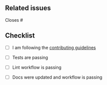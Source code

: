 <!--
Thanks for making a pull request to TulipaEnergyModel.jl.
We have added this PR template to help you help us.

Make sure to read the contributing guidelines.

See the comments below, fill the required fields, and check the items.
-->

## Related issues

<!-- We normally work with (i) create issue; (ii) discussion if necessary; (iii) create PR. So, at least one of the following should be true:-->

<!-- Option 1, this closes an existing issue. Fill the number below-->
Closes #

<!-- Option 2, this is a small fix that arguably won't need an issue. Uncomment below -->
<!--
There is no related issue.
-->

## Checklist

<!-- mark true if NA -->
<!-- leave PR as draft until all is checked -->

- [ ] I am following the [contributing guidelines](https://github.com/TulipaEnergy/TulipaEnergyModel.jl/blob/main/docs/src/90-contributing.md)

- [ ] Tests are passing
- [ ] Lint workflow is passing
- [ ] Docs were updated and workflow is passing
